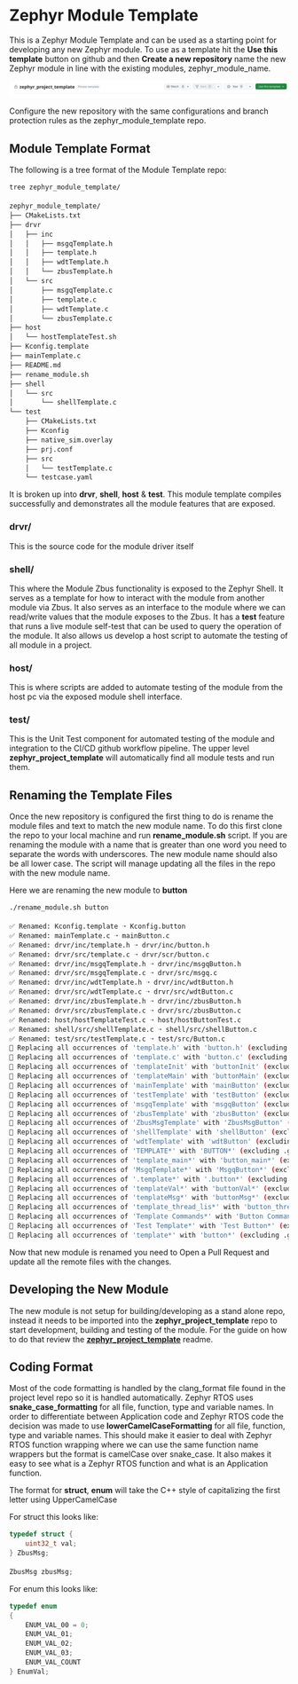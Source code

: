 # Zephyr Module Template

This is a Zephyr Module Template and can be used as a starting point for developing any new Zephyr module.  To use as a template hit the **Use this template** button on github and then **Create a new repository** name the new Zephyr module in line with the existing modules, zephyr_module_name.

![Github Use This Template](doc/assets/githubUseThisTemplate.png)

Configure the new repository with the same configurations and branch protection rules as the zephyr_module_template repo.

## Module Template Format

The following is a tree format of the Module Template repo:

```bash
tree zephyr_module_template/

zephyr_module_template/
├── CMakeLists.txt
├── drvr
│   ├── inc
│   │   ├── msgqTemplate.h
│   │   ├── template.h
│   │   ├── wdtTemplate.h
│   │   └── zbusTemplate.h
│   └── src
│       ├── msgqTemplate.c
│       ├── template.c
│       ├── wdtTemplate.c
│       └── zbusTemplate.c
├── host
│   └── hostTemplateTest.sh
├── Kconfig.template
├── mainTemplate.c
├── README.md
├── rename_module.sh
├── shell
│   └── src
│       └── shellTemplate.c
└── test
    ├── CMakeLists.txt
    ├── Kconfig
    ├── native_sim.overlay
    ├── prj.conf
    ├── src
    │   └── testTemplate.c
    └── testcase.yaml
```

It is broken up into **drvr**, **shell**, **host** & **test**.  This module template compiles successfully and demonstrates all the module features that are exposed.

### drvr/

This is the source code for the module driver itself

### shell/

This where the Module Zbus functionality is exposed to the Zephyr Shell.  It serves as a template for how to interact with the module from another module via Zbus.  It also serves as an interface to the module where we can read/write values that the module exposes to the Zbus.  It has a **test** feature that runs a live module self-test that can be used to query the operation of the module.  It also allows us develop a host script to automate the testing of all module in a project.

### host/

This is where scripts are added to automate testing of the module from the host pc via the exposed module shell interface.

### test/

This is the Unit Test component for automated testing of the module and integration to the CI/CD github workflow pipeline.  The upper level **zephyr_project_template** will automatically find all module tests and run them.

## Renaming the Template Files

Once the new repository is configured the first thing to do is rename the module files and text to match the new module name.  To do this first clone the repo to your local machine and run **rename_module.sh** script.  If you are renaming the module with a name that is greater than one word you need to separate the words with underscores.  The new module name should also be all lower case.  The script will manage updating all the files in the repo with the new module name.

Here we are renaming the new module to **button**

```bash
./rename_module.sh button

✅ Renamed: Kconfig.template ➝ Kconfig.button
✅ Renamed: mainTemplate.c ➝ mainButton.c
✅ Renamed: drvr/inc/template.h ➝ drvr/inc/button.h
✅ Renamed: drvr/src/template.c ➝ drvr/scr/button.c
✅ Renamed: drvr/inc/msgqTemplate.h ➝ drvr/inc/msgqButton.h
✅ Renamed: drvr/src/msgqTemplate.c ➝ drvr/src/msgq.c
✅ Renamed: drvr/inc/wdtTemplate.h ➝ drvr/inc/wdtButton.h
✅ Renamed: drvr/src/wdtTemplate.c ➝ drvr/src/wdtButton.c
✅ Renamed: drvr/inc/zbusTemplate.h ➝ drvr/inc/zbusButton.h
✅ Renamed: drvr/src/zbusTemplate.c ➝ drvr/src/zbusButton.c
✅ Renamed: host/hostTemplateTest.c ➝ host/hostButtonTest.c
✅ Renamed: shell/src/shellTemplate.c ➝ shell/src/shellButton.c
✅ Renamed: test/src/testTemplate.c ➝ test/src/Button.c
🔁 Replacing all occurrences of 'template.h' with 'button.h' (excluding .git)...
🔁 Replacing all occurrences of 'template.c' with 'button.c' (excluding .git)...
🔁 Replacing all occurrences of 'templateInit' with 'buttonInit' (excluding .git)...
🔁 Replacing all occurrences of 'templateMain' with 'buttonMain' (excluding .git)...
🔁 Replacing all occurrences of 'mainTemplate' with 'mainButton' (excluding .git)...
🔁 Replacing all occurrences of 'testTemplate' with 'testButton' (excluding .git)...
🔁 Replacing all occurrences of 'msgqTemplate' with 'msgqButton' (excluding .git)...
🔁 Replacing all occurrences of 'zbusTemplate' with 'zbusButton' (excluding .git)...
🔁 Replacing all occurrences of 'ZbusMsgTemplate' with 'ZbusMsgButton' (excluding .git)...
🔁 Replacing all occurrences of 'shellTemplate' with 'shellButton' (excluding .git)...
🔁 Replacing all occurrences of 'wdtTemplate' with 'wdtButton' (excluding .git)...
🔁 Replacing all occurrences of 'TEMPLATE*' with 'BUTTON*' (excluding .git)...
🔁 Replacing all occurrences of 'template_main*' with 'button_main*' (excluding .git)...
🔁 Replacing all occurrences of 'MsgqTemplate*' with 'MsgqButton*' (excluding .git)...
🔁 Replacing all occurrences of '.template*' with '.button*' (excluding .git)...
🔁 Replacing all occurrences of 'templateVal*' with 'buttonVal*' (excluding .git)...
🔁 Replacing all occurrences of 'templateMsg*' with 'buttonMsg*' (excluding .git)...
🔁 Replacing all occurrences of 'template_thread_lis*' with 'button_thread_lis*' (excluding .git)...
🔁 Replacing all occurrences of 'Template Commands*' with 'Button Commands*' (excluding .git)...
🔁 Replacing all occurrences of 'Test Template*' with 'Test Button*' (excluding .git)...
🔁 Replacing all occurrences of 'template*' with 'button*' (excluding .git)...
```

Now that new module is renamed you need to Open a Pull Request and update all the remote files with the changes.

## Developing the New Module

The new module is not setup for building/developing as a stand alone repo, instead it needs to be imported into the **zephyr_project_template** repo to start development, building and testing of the module.  For the guide on how to do that review the [**zephyr_project_template**](https://github.com/MistyWest/zephyr_project_template) readme.

## Coding Format

Most of the code formatting is handled by the clang_format file found in the project level repo so it is handled automatically.  Zephyr RTOS uses **snake_case_formatting** for all file, function, type and variable names.  In order to differentiate between Application code and Zephyr RTOS code the decision was made to use **lowerCamelCaseFormatting** for all file, function, type and variable names.  This should make it easier to deal with Zephyr RTOS function wrapping where we can use the same function name wrappers but the format is camelCase over snake_case.  It also makes it easy to see what is a Zephyr RTOS function and what is an Application function.

The format for **struct**, **enum**  will take the C++ style of capitalizing the first letter using UpperCamelCase

For struct this looks like:

```c
typedef struct {
    uint32_t val;
} ZbusMsg;

ZbusMsg zbusMsg;
```

For enum this looks like:

```c
typedef enum
{
    ENUM_VAL_00 = 0;
    ENUM_VAL_01;
    ENUM_VAL_02;
    ENUM_VAL_03;
    ENUM_VAL_COUNT
} EnumVal;
```
